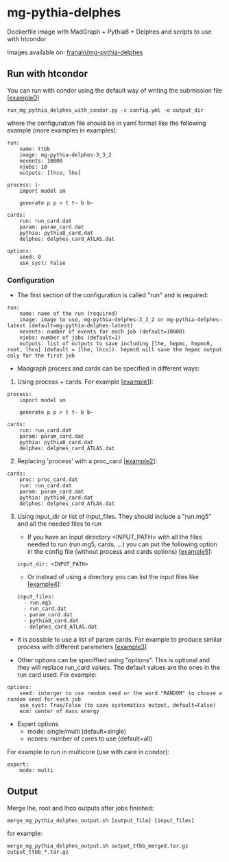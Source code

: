 mg-pythia-delphes
=================

Dockerfile image with MadGraph + Pythia8 + Delphes and scripts to use with htcondor

Images available on: [franaln/mg-pythia-delphes](https://hub.docker.com/r/franaln/mg-pythia-delphes)


## Run with htcondor

You can run with condor using the default way of writing the submission file [[example0](examples/example0)]


`
run_mg_pythia_delphes_with_condor.py -c config.yml -o output_dir
`

where the configuration file should be in yaml format like the following example (more examples in examples):

```
run:
    name: ttbb
    image: mg-pythia-delphes-3_3_2
    nevents: 10000
    njobs: 10
    outputs: [lhco, lhe]

process: |-
    import model sm

    generate p p > t t~ b b~

cards:
    run: run_card.dat
    param: param_card.dat
    pythia: pythia8_card.dat
    delphes: delphes_card_ATLAS.dat

options:
    seed: 0
    use_syst: False
```

### Configuration

- The first section of the configuration is called "run" and is required:

```
run:
    name: name of the run (required)
    image: image to use, mg-pythia-delphes-3_3_2 or mg-pythia-delphes-latest (default=mg-pythia-delphes-latest)
    nevents: number of events for each job (default=10000)
    njobs: number of jobs (default=1)
    outputs: list of outputs to save including [lhe, hepmc, hepmc0, root, lhco] (default = [lhe, lhco]). hepmc0 will save the hepmc output only for the first job
```

- Madgraph process and cards can be specified in different ways:

1. Using process + cards. For example [[example1](examples/example1)]:

```
process:
    import model sm

    generate p p > t t~ b b~

cards:
    run: run_card.dat
    param: param_card.dat
    pythia: pythia8_card.dat
    delphes: delphes_card_ATLAS.dat
```

2. Replacing 'process' with a proc_card [[example2](examples/example2)]:

```
cards:
    proc: proc_card.dat
    run: run_card.dat
    param: param_card.dat
    pythia: pythia8_card.dat
    delphes: delphes_card_ATLAS.dat
```

3. Using input_dir or list of input_files. They should include a "run.mg5" and all the needed files to run

    - If you have an input directory <INPUT_PATH> with all the files needed to run (run.mg5, cards, ...) you can put the following option in the config file (without process and cards options) [[example5](examples/example5)]:
    ```
    input_dir: <INPUT_PATH>
    ```

    - Or instead of using a directory you can list the input files like [[example4](examples/example4)]:
    ```
    input_files:
      - run.mg5
      - run_card.dat
      - param_card.dat
      - pythia8_card.dat
      - delphes_card_ATLAS.dat
    ```

* It is possible to use a list of param cards. For example to produce similar process with different parameters [[example3](examples/example3)]


- Other options can be speciffied using "options". This is optional and they will replace run_card values. The default values are the ones in the run card used. For example:
```
options:
    seed: interger to use random seed or the word "RANDOM" to choose a random seed for each job
    use_syst: True/False (to save systematics output, default=False)
    ecm: center of mass energy
```

- Expert options
    - mode: single/multi (default=single)
    - ncores: number of cores to use (default=all)

For example to run in multicore (use with care in condor):
```
expert:
    mode: multi
```


## Output

Merge lhe, root and lhco outputs after jobs finished:

`
merge_mg_pythia_delphes_output.sh [output_file] [input_files]
`

for example:

`
merge_mg_pythia_delphes_output.sh output_ttbb_merged.tar.gz output_ttbb_*.tar.gz
`
